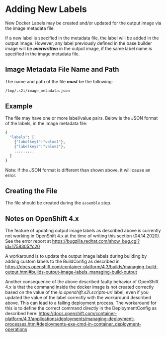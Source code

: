 # Adding New Labels
New Docker Labels may be created and/or updated for the output image via the image metadata file.

If a new label is specified in the metadata file, the label will be added in the output image.  However, any label previously defined in the base builder image will be ***overwritten*** in the output image, if the same label name is specified in the image metadata file.

## Image Metadata File Name and Path
The name and path of the file ***must*** be the following:
```bash
/tmp/.s2i/image_metadata.json
```

## Example 
The file may have one or more label/value pairs.  Below is the JSON format of the labels, in the image metadata file:
```bash
{
  "labels": [
    {"labelkey1":"value1"},
    {"labelkey2":"value2"},
    .........
  ]
}

```
Note: If the JSON format is different than shown above, it will cause an error.

## Creating the File
The file should be created during the `assemble` step. 

## Notes on OpenShift 4.x
The feature of updating output image labels as described above is currently not working in OpenShift 4.x at the time of writing this section (04.14.2020). See the error report at https://bugzilla.redhat.com/show_bug.cgi?id=1758305#c20

A workaround is to update the output image labels during building by adding custom labels to the BuildConfig as described in https://docs.openshift.com/container-platform/4.3/builds/managing-build-output.html#builds-output-image-labels_managing-build-output

Another consequence of the above described faulty behavior of OpenShift 4.x is that the command inside the docker image is not created correctly based on the value of the *io.openshift.s2i.scripts-url* label, even if you updated the value of the label correctly with the workaround described above. This can lead to a failing deployment process. The workaround for this is to define the correct command directly in the DeploymentConfig as described here: https://docs.openshift.com/container-platform/4.3/applications/deployments/managing-deployment-processes.html#deployments-exe-cmd-in-container_deployment-operations
